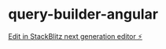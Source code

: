 # query-builder-angular

[Edit in StackBlitz next generation editor ⚡️](https://stackblitz.com/~/github.com/gyansatapathy/query-builder-angular)